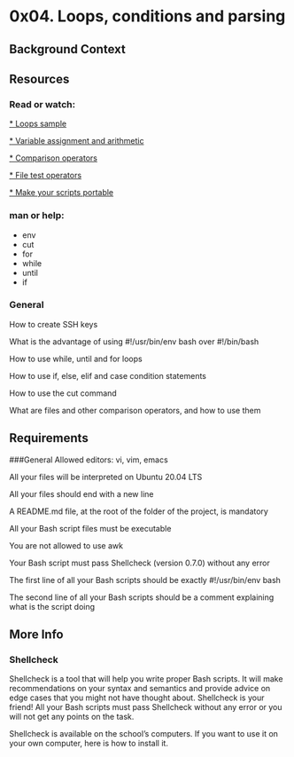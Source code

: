 # 0x04. Loops, conditions and parsing
## Background Context
## Resources
### Read or watch:

[* Loops sample](https://tldp.org/LDP/Bash-Beginners-Guide/html/sect_09_01.html)

[* Variable assignment and arithmetic](https://tldp.org/LDP/abs/html/ops.html)

[* Comparison operators](https://tldp.org/LDP/abs/html/comparison-ops.html)

[* File test operators](https://tldp.org/LDP/abs/html/fto.html)

[* Make your scripts portable](https://www.cyberciti.biz/tips/finding-bash-perl-python-portably-using-env.html)
### man or help:

* env
* cut
* for
* while
* until
* if

### General
How to create SSH keys

What is the advantage of using #!/usr/bin/env bash over #!/bin/bash

How to use while, until and for loops

How to use if, else, elif and case condition statements

How to use the cut command

What are files and other comparison operators, and how to use them

## Requirements
###General
Allowed editors: vi, vim, emacs

All your files will be interpreted on Ubuntu 20.04 LTS

All your files should end with a new line

A README.md file, at the root of the folder of the project, is mandatory

All your Bash script files must be executable

You are not allowed to use awk

Your Bash script must pass Shellcheck (version 0.7.0) without any error

The first line of all your Bash scripts should be exactly #!/usr/bin/env bash

The second line of all your Bash scripts should be a comment explaining what is the script doing

## More Info
### Shellcheck
Shellcheck is a tool that will help you write proper Bash scripts. It will make recommendations on your syntax and semantics and provide advice on edge cases that you might not have thought about. Shellcheck is your friend! All your Bash scripts must pass Shellcheck without any error or you will not get any points on the task.

Shellcheck is available on the school’s computers. If you want to use it on your own computer, here is how to install it.